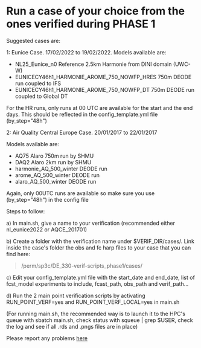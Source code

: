 # Run a case of your choice from the ones verified during PHASE 1

Suggested cases are:

1: Eunice Case. 17/02/2022 to 19/02/2022.
Models available are:
- NL25_Eunice_n0 Reference 2.5km Harmonie from DINI domain (UWC-W)
- EUNICECY46h1_HARMONIE_AROME_750_NOWFP_HRES 750m DEODE run coupled to IFS
- EUNICECY46h1_HARMONIE_AROME_750_NOWFP_DT   750m DEODE run coupled to Global DT

For the HR runs, only runs at 00 UTC are available for the start and the end days. This should be reflected in the config_template.yml file (by_step="48h")

2: Air Quality Central Europe Case. 20/01/2017 to 22/01/2017

Models available are:

- AQ75 Alaro 750m run by SHMU
- DAQ2 Alaro 2km  run by SHMU
- harmonie_AQ_500_winter DEODE run
- arome_AQ_500_winter    DEODE run
- alaro_AQ_500_winter    DEODE run

Again, only 00UTC runs are available so make sure you use (by_step="48h") in the config file

Steps to follow:

a) In main.sh, give a name to your verification (recommended either nl_eunice2022 or AQCE_201701)

b) Create a folder with the verification name under $VERIF_DIR/cases/. Link inside the case's folder the obs and fc harp files to your case that you can find here:
> /perm/sp3c/DE_330-verif-scripts_phase1/cases/

c) Edit your config_template.yml file with the start_date and end_date, list of fcst_model experiments to include, fcast_path, obs_path and verif_path...

d) Run the 2 main point verification scripts by activating RUN_POINT_VERF=yes and RUN_POINT_VERF_LOCAL=yes in main.sh

 (For running main.sh, the recommended way is to launch it to the HPC's queue with sbatch main.sh, check status with squeue | grep $USER, check the log and see if all .rds and .pngs files are in place)


Please report any problems [here](https://github.com/destination-earth-digital-twins/DE330_Training_2024/issues)

